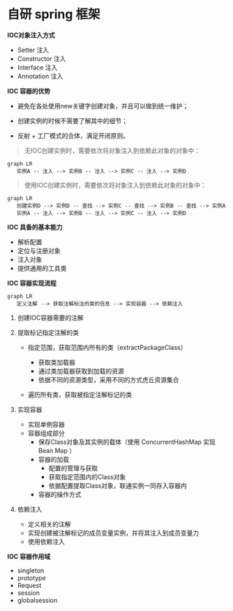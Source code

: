 # 自研 spring 框架

**IOC对象注入方式**

- Setter 注入
- Constructor 注入
- Interface 注入
- Annotation 注入 

**IOC 容器的优势**

-  避免在各处使用new关键字创建对象，并且可以做到统一维护；

- 创建实例的时候不需要了解其中的细节；

- 反射 + 工厂模式的合体，满足开闭原则。

> 无IOC创建实例时，需要依次将对象注入到依赖此对象的对象中：

```mermaid
graph LR
   实例A -- 注入 --> 实例B -- 注入 --> 实例C -- 注入 --> 实例D
```

> 使用IOC创建实例时，需要依次将对象注入到依赖此对象的对象中：

```mermaid
graph LR
   创建实例D --> 实例D -- 查找 --> 实例C -- 查找 --> 实例B -- 查找 --> 实例A
   实例A -- 注入 --> 实例B -- 注入 --> 实例C -- 注入 --> 实例D
```

**IOC 具备的基本能力**

- 解析配置
- 定位与注册对象
- 注入对象
- 提供通用的工具类

**IOC 容器实现流程**

```mermaid
graph LR
   定义注解 --> 获取注解标注的类的信息 --> 实现容器 --> 依赖注入
```

1. 创建IOC容器需要的注解

2. 提取标记指定注解的类

   - 指定范围，获取范围内所有的类（extractPackageClass）
     - 获取类加载器
     - 通过类加载器获取到加载的资源
     - 依据不同的资源类型，采用不同的方式虎丘资源集合

   - 遍历所有类，获取被指定注解标记的类

3. 实现容器
   - 实现单例容器
   - 容器组成部分
     - 保存Class对象及其实例的载体（使用 ConcurrentHashMap 实现 Bean Map ）
     - 容器的加载
       - 配置的管理与获取
       - 获取指定范围内的Class对象
       - 依据配置提取Class对象，联通实例一同存入容器内
     - 容器的操作方式
4. 依赖注入
   - 定义相关的注解
   - 实现创建被注解标记的成员变量实例，并将其注入到成员变量力
   - 使用依赖注入

**IOC 容器作用域**

- singleton
- prototype
- Request
- session
- globalsession